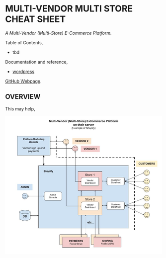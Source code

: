 # MULTI-VENDOR MULTI STORE CHEAT SHEET

_A Multi-Vendor (Multi-Store) E-Commerce Platform._

Table of Contents,

* tbd

Documentation and reference,

* [wordpress](https://github.com/JeffDeCola/my-cheat-sheets/tree/master/software/service-architectures/software-as-a-service/wordpress-cheat-sheet)

[GitHub Webpage](https://jeffdecola.github.io/my-cheat-sheets/).

## OVERVIEW

This may help,

![IMAGE - multi-vendor-multi-store.jpg - IMAGE](../../../../docs/pics/multi-vendor-multi-store.jpg)

